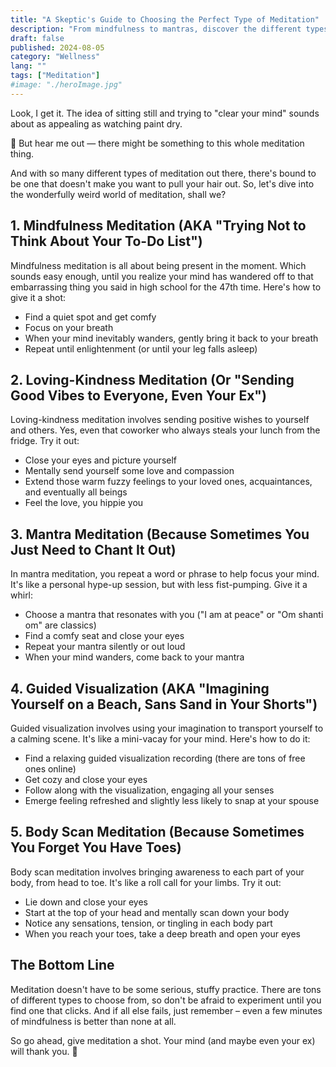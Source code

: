 ```yaml
---
title: "A Skeptic's Guide to Choosing the Perfect Type of Meditation"
description: "From mindfulness to mantras, discover the different types of meditation perfect for skeptical beginners. Find your zen, even if you're allergic to incense. 🧘‍♀️"
draft: false
published: 2024-08-05
category: "Wellness"
lang: ""
tags: ["Meditation"]
#image: "./heroImage.jpg"
---
```



Look, I get it. The idea of sitting still and trying to "clear your mind" sounds about as appealing as watching paint dry.

🙉 But hear me out — there might be something to this whole meditation thing.

And with so many different types of meditation out there, there's bound to be one that doesn't make you want to pull your hair out. So, let's dive into the wonderfully weird world of meditation, shall we?


## 1. Mindfulness Meditation (AKA "Trying Not to Think About Your To-Do List")

Mindfulness meditation is all about being present in the moment. Which sounds easy enough, until you realize your mind has wandered off to that embarrassing thing you said in high school for the 47th time. Here's how to give it a shot:

- Find a quiet spot and get comfy
- Focus on your breath
- When your mind inevitably wanders, gently bring it back to your breath
- Repeat until enlightenment (or until your leg falls asleep)

## 2. Loving-Kindness Meditation (Or "Sending Good Vibes to Everyone, Even Your Ex")

Loving-kindness meditation involves sending positive wishes to yourself and others. Yes, even that coworker who always steals your lunch from the fridge. Try it out:

- Close your eyes and picture yourself
- Mentally send yourself some love and compassion
- Extend those warm fuzzy feelings to your loved ones, acquaintances, and eventually all beings
- Feel the love, you hippie you

## 3. Mantra Meditation (Because Sometimes You Just Need to Chant It Out)

In mantra meditation, you repeat a word or phrase to help focus your mind. It's like a personal hype-up session, but with less fist-pumping. Give it a whirl:

- Choose a mantra that resonates with you ("I am at peace" or "Om shanti om" are classics)
- Find a comfy seat and close your eyes
- Repeat your mantra silently or out loud
- When your mind wanders, come back to your mantra

## 4. Guided Visualization (AKA "Imagining Yourself on a Beach, Sans Sand in Your Shorts")

Guided visualization involves using your imagination to transport yourself to a calming scene. It's like a mini-vacay for your mind. Here's how to do it:

- Find a relaxing guided visualization recording (there are tons of free ones online)
- Get cozy and close your eyes
- Follow along with the visualization, engaging all your senses
- Emerge feeling refreshed and slightly less likely to snap at your spouse

## 5. Body Scan Meditation (Because Sometimes You Forget You Have Toes)

Body scan meditation involves bringing awareness to each part of your body, from head to toe. It's like a roll call for your limbs. Try it out:

- Lie down and close your eyes
- Start at the top of your head and mentally scan down your body
- Notice any sensations, tension, or tingling in each body part
- When you reach your toes, take a deep breath and open your eyes

## The Bottom Line

Meditation doesn't have to be some serious, stuffy practice. There are tons of different types to choose from, so don't be afraid to experiment until you find one that clicks. And if all else fails, just remember – even a few minutes of mindfulness is better than none at all.

So go ahead, give meditation a shot. Your mind (and maybe even your ex) will thank you. 🙏
